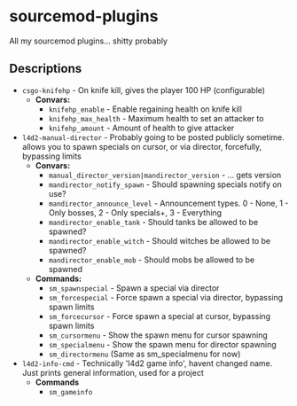 # sourcemod-plugins
All my sourcemod plugins... shitty probably


## Descriptions
* `csgo-knifehp` - On knife kill, gives the player 100 HP (configurable)
    * **Convars:**
      * `knifehp_enable` - Enable regaining health on knife kill
      * `knifehp_max_health` - Maximum health to set an attacker to
      * `knifehp_amount` - Amount of health to give attacker
* `l4d2-manual-director` - Probably going to be posted publicly sometime. allows you to spawn specials on cursor, or via director, forcefully, bypassing limits
    * **Convars:**
      * `manual_director_version|mandirector_version` - ... gets version
      * `mandirector_notify_spawn` - Should spawning specials notify on use?
      * `mandirector_announce_level` - Announcement types. 0 - None, 1 - Only bosses, 2 - Only specials+, 3 - Everything
      * `mandirector_enable_tank` - Should tanks be allowed to be spawned?
      * `mandirector_enable_witch` - Should witches be allowed to be spawned?
      * `mandirector_enable_mob` - Should mobs be allowed to be spawned
    * **Commands:**
      * `sm_spawnspecial` - Spawn a special via director
      * `sm_forcespecial` - Force spawn a special via director, bypassing spawn limits
      * `sm_forcecursor` - Force spawn a special at cursor, bypassing spawn limits
      * `sm_cursormenu` - Show the spawn menu for cursor spawning
      * `sm_specialmenu` - Show the spawn menu for director spawning
      * `sm_directormenu` (Same as sm_specialmenu for now)
* `l4d2-info-cmd` - Technically 'l4d2 game info', havent changed name. Just prints general information, used for a project
  * **Commands**
    * `sm_gameinfo`
